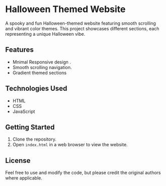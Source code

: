 # Halloween Themed Website

A spooky and fun Halloween-themed website featuring smooth scrolling and vibrant color themes. This project showcases different sections, each representing a unique Halloween vibe.

## Features
- Mnimal Responsive design .
- Smooth scrolling navigation.
- Gradient themed sections

## Technologies Used
- HTML
- CSS
- JavaScript

## Getting Started
1. Clone the repository.
2. Open `index.html` in a web browser to view the website.

## License
Feel free to use and modify the code, but please credit the original authors where applicable.
